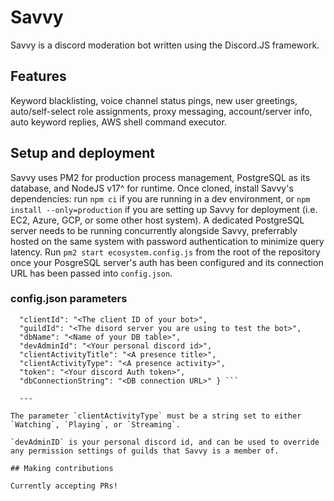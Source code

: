 # Savvy

Savvy is a discord moderation bot written using the Discord.JS framework.

## Features

Keyword blacklisting, voice channel status pings, new user greetings, auto/self-select role assignments, proxy messaging, account/server info, auto keyword replies, AWS shell command executor.

## Setup and deployment

Savvy uses PM2 for production process management, PostgreSQL as its database, and NodeJS v17^ for runtime. Once cloned, install Savvy's dependencies: run `npm ci` if you are running in a dev environment, or `npm install --only=production` if you are setting up Savvy for deployment (i.e. EC2, Azure, GCP, or some other host system). A dedicated PostgreSQL server needs to be running concurrently alongside Savvy, preferrably hosted on the same system with password authentication to minimize query latency. Run `pm2 start ecosystem.config.js` from the root of the repository once your PosgreSQL server's auth has been configured and its connection URL has been passed into `config.json`.

### config.json parameters

```{ 
  "clientId": "<The client ID of your bot>",
  "guildId": "<The disord server you are using to test the bot>",
  "dbName": "<Name of your DB table>",
  "devAdminId": "<Your personal discord id>",
  "clientActivityTitle": "<A presence title>",
  "clientActivityType": "<A presence activity>",
  "token": "<Your discord Auth token>",
  "dbConnectionString": "<DB connection URL>" } ```
  
  ---

The parameter `clientActivityType` must be a string set to either `Watching`, `Playing`, or `Streaming`.

`devAdminID` is your personal discord id, and can be used to override any permission settings of guilds that Savvy is a member of.

## Making contributions

Currently accepting PRs!
